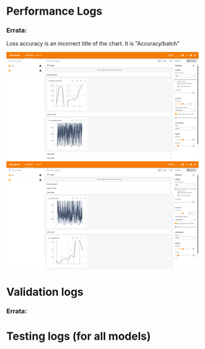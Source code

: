 # Performance Logs
### Errata:
Loss accuracy is an incorrect title of the chart. It is "Accuracy/batch"
<p align="center">
<img src="https://github.com/SwamiKannan/Chrome-Dino-Imitation-Learning/blob/main/logs/train_accuracy.png">
  <img src="https://github.com/SwamiKannan/Chrome-Dino-Imitation-Learning/blob/main/logs/train_loss.png">
</p>

# Validation logs
### Errata:

# Testing logs (for all models)
